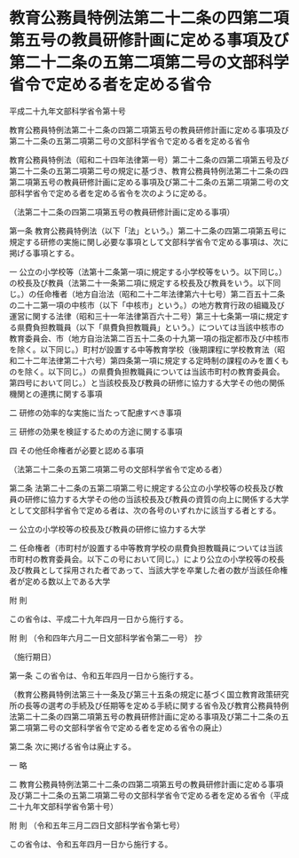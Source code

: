 # 教育公務員特例法第二十二条の四第二項第五号の教員研修計画に定める事項及び第二十二条の五第二項第二号の文部科学省令で定める者を定める省令

平成二十九年文部科学省令第十号

教育公務員特例法第二十二条の四第二項第五号の教員研修計画に定める事項及び第二十二条の五第二項第二号の文部科学省令で定める者を定める省令

教育公務員特例法（昭和二十四年法律第一号）第二十二条の四第二項第五号及び第二十二条の五第二項第二号の規定に基づき、教育公務員特例法第二十二条の四第二項第五号の教員研修計画に定める事項及び第二十二条の五第二項第二号の文部科学省令で定める者を定める省令を次のように定める。

（法第二十二条の四第二項第五号の教員研修計画に定める事項）

第一条 教育公務員特例法（以下「法」という。）第二十二条の四第二項第五号に規定する研修の実施に関し必要な事項として文部科学省令で定める事項は、次に掲げる事項とする。

一 公立の小学校等（法第十二条第一項に規定する小学校等をいう。以下同じ。）の校長及び教員（法第二十一条第二項に規定する校長及び教員をいう。以下同じ。）の任命権者（地方自治法（昭和二十二年法律第六十七号）第二百五十二条の二十二第一項の中核市（以下「中核市」という。）の地方教育行政の組織及び運営に関する法律（昭和三十一年法律第百六十二号）第三十七条第一項に規定する県費負担教職員（以下「県費負担教職員」という。）については当該中核市の教育委員会、市（地方自治法第二百五十二条の十九第一項の指定都市及び中核市を除く。以下同じ。）町村が設置する中等教育学校（後期課程に学校教育法（昭和二十二年法律第二十六号）第四条第一項に規定する定時制の課程のみを置くものを除く。以下同じ。）の県費負担教職員については当該市町村の教育委員会。第四号において同じ。）と当該校長及び教員の研修に協力する大学その他の関係機関との連携に関する事項

二 研修の効率的な実施に当たって配慮すべき事項

三 研修の効果を検証するための方途に関する事項

四 その他任命権者が必要と認める事項

（法第二十二条の五第二項第二号の文部科学省令で定める者）

第二条 法第二十二条の五第二項第二号に規定する公立の小学校等の校長及び教員の研修に協力する大学その他の当該校長及び教員の資質の向上に関係する大学として文部科学省令で定める者は、次の各号のいずれかに該当する者とする。

一 公立の小学校等の校長及び教員の研修に協力する大学

二 任命権者（市町村が設置する中等教育学校の県費負担教職員については当該市町村の教育委員会。以下この号において同じ。）により公立の小学校等の校長及び教員として採用された者であって、当該大学を卒業した者の数が当該任命権者が定める数以上である大学

附 則

この省令は、平成二十九年四月一日から施行する。

附 則 （令和四年六月二一日文部科学省令第二一号） 抄

（施行期日）

第一条 この省令は、令和五年四月一日から施行する。

（教育公務員特例法第三十一条及び第三十五条の規定に基づく国立教育政策研究所の長等の選考の手続及び任期等を定める手続に関する省令及び教育公務員特例法第二十二条の四第二項第五号の教員研修計画に定める事項及び第二十二条の五第二項第二号の文部科学省令で定める者を定める省令の廃止）

第二条 次に掲げる省令は廃止する。

一 略

二 教育公務員特例法第二十二条の四第二項第五号の教員研修計画に定める事項及び第二十二条の五第二項第二号の文部科学省令で定める者を定める省令（平成二十九年文部科学省令第十号）

附 則 （令和五年三月二四日文部科学省令第七号）

この省令は、令和五年四月一日から施行する。
